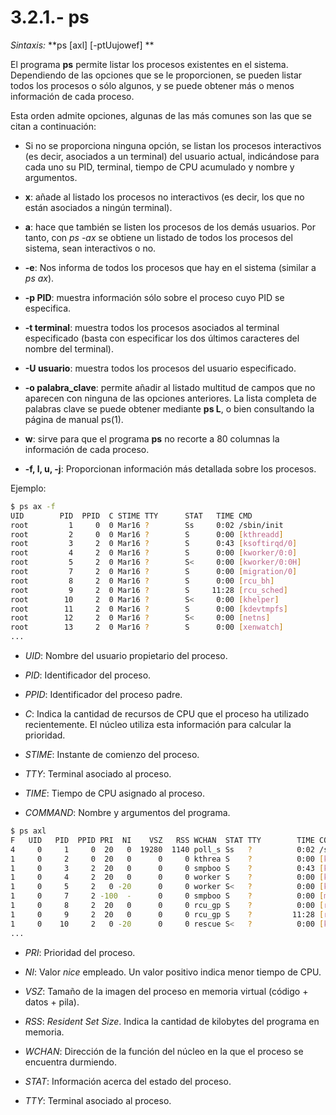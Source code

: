 # 3.2.1.- ps

*Sintaxis:* **ps [axl] [-ptUujowef] **

El programa **ps** permite listar los procesos existentes en el sistema. Dependiendo de las opciones que se le proporcionen, se pueden listar todos los procesos o sólo algunos, y se puede obtener más o menos información de cada proceso.

Esta orden admite opciones, algunas de las más comunes son las que se citan a continuación:

 * Si no se proporciona ninguna opción, se listan los procesos interactivos (es decir, asociados a un terminal) del usuario actual, indicándose para cada uno su PID, terminal, tiempo de CPU acumulado y nombre y argumentos.

 * **x**: añade al listado los procesos no interactivos (es decir, los que no están asociados a ningún terminal).

 * **a**: hace que también se listen los procesos de los demás usuarios. Por tanto, con *ps -ax* se obtiene un listado de todos los procesos del sistema, sean interactivos o no.

 * **-e**: Nos informa de todos los procesos que hay en el sistema (similar a *ps ax*).

 * **-p PID**: muestra información sólo sobre el proceso cuyo PID se especifica.

 * **-t terminal**: muestra todos los procesos asociados al terminal especificado (basta con especificar los dos últimos caracteres del nombre del terminal).

 * **-U usuario**: muestra todos los procesos del usuario especificado.

 * **-o palabra_clave**: permite añadir al listado multitud de campos que no aparecen con ninguna de las opciones anteriores. La lista completa de palabras clave se puede obtener mediante **ps L**, o bien consultando la página de manual ps(1).

 * **w**: sirve para que el programa **ps** no recorte a 80 columnas la información de cada proceso.

 * **-f, l, u, -j**: Proporcionan información más detallada sobre los procesos.

Ejemplo:

```bash 
$ ps ax -f
UID        PID  PPID  C STIME TTY      STAT   TIME CMD
root         1     0  0 Mar16 ?        Ss     0:02 /sbin/init
root         2     0  0 Mar16 ?        S      0:00 [kthreadd]
root         3     2  0 Mar16 ?        S      0:43 [ksoftirqd/0]
root         4     2  0 Mar16 ?        S      0:00 [kworker/0:0]
root         5     2  0 Mar16 ?        S<     0:00 [kworker/0:0H]
root         7     2  0 Mar16 ?        S      0:00 [migration/0]
root         8     2  0 Mar16 ?        S      0:00 [rcu_bh]
root         9     2  0 Mar16 ?        S     11:28 [rcu_sched]
root        10     2  0 Mar16 ?        S<     0:00 [khelper]
root        11     2  0 Mar16 ?        S      0:00 [kdevtmpfs]
root        12     2  0 Mar16 ?        S<     0:00 [netns]
root        13     2  0 Mar16 ?        S      0:00 [xenwatch]
...
```

 * *UID*: Nombre del usuario propietario del proceso.

 * *PID*: Identificador del proceso.

 * *PPID*: Identificador del proceso padre.

 * *C*: Indica la cantidad de recursos de CPU que el proceso ha utilizado recientemente. El núcleo utiliza esta información para calcular la prioridad.

 * *STIME*: Instante de comienzo del proceso.

 * *TTY*: Terminal asociado al proceso.

 * *TIME*: Tiempo de CPU asignado al proceso.

 * *COMMAND*: Nombre y argumentos del programa.

```bash
$ ps axl
F   UID   PID  PPID PRI  NI    VSZ   RSS WCHAN  STAT TTY        TIME COMMAND
4     0     1     0  20   0  19280  1140 poll_s Ss   ?          0:02 /sbin/init
1     0     2     0  20   0      0     0 kthrea S    ?          0:00 [kthreadd]
1     0     3     2  20   0      0     0 smpboo S    ?          0:43 [ksoftirqd/0]
1     0     4     2  20   0      0     0 worker S    ?          0:00 [kworker/0:0]
1     0     5     2   0 -20      0     0 worker S<   ?          0:00 [kworker/0:0H]
1     0     7     2 -100  -      0     0 smpboo S    ?          0:00 [migration/0]
1     0     8     2  20   0      0     0 rcu_gp S    ?          0:00 [rcu_bh]
1     0     9     2  20   0      0     0 rcu_gp S    ?         11:28 [rcu_sched]
1     0    10     2   0 -20      0     0 rescue S<   ?          0:00 [khelper]
...
```

 * *PRI*: Prioridad del proceso.

 * *NI*: Valor *nice* empleado. Un valor positivo indica menor tiempo de CPU.

 * *VSZ*: Tamaño de la imagen del proceso en memoria virtual (código + datos + pila).

 * *RSS*: *Resident Set Size*. Indica la cantidad de kilobytes del programa en memoria.

 * *WCHAN*: Dirección de la función del núcleo en la que el proceso se encuentra durmiendo.

 * *STAT*: Información acerca del estado del proceso.

 * *TTY*: Terminal asociado al proceso.
